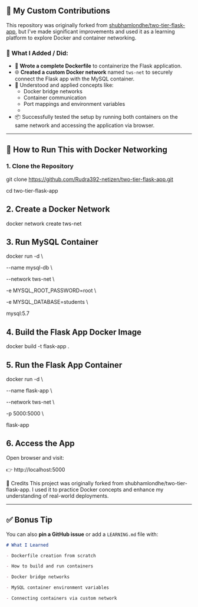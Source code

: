 ## 🚀 My Custom Contributions

This repository was originally forked from [shubhamlondhe/two-tier-flask-app](https://github.com/shubhamlondhe/two-tier-flask-app), but I’ve made significant improvements and used it as a learning platform to explore Docker and container networking.

### 🔧 What I Added / Did:
- 🐳 **Wrote a complete Dockerfile** to containerize the Flask application.
- 🌐 **Created a custom Docker network** named `tws-net` to securely connect the Flask app with the MySQL container.
- 🧠 Understood and applied concepts like:
  - Docker bridge networks
  - Container communication
  - Port mappings and environment variables
  - 
- 📦 Successfully tested the setup by running both containers on the same network and accessing the application via browser.

---

## 🐳 How to Run This with Docker Networking

### 1. Clone the Repository

git clone https://github.com/Rudra392-netizen/two-tier-flask-app.git

cd two-tier-flask-app

 ## 2. Create a Docker Network
 
docker network create tws-net

## 3. Run MySQL Container
   
docker run -d \

  --name mysql-db \
  
  --network tws-net \
  
  -e MYSQL_ROOT_PASSWORD=root \
  
  -e MYSQL_DATABASE=students \
  
  mysql:5.7

## 4. Build the Flask App Docker Image 

docker build -t flask-app .

## 5. Run the Flask App Container

docker run -d \

  --name flask-app \
  
  --network tws-net \
  
  -p 5000:5000 \
  
  flask-app

##  6. Access the App

Open browser and visit:

👉 http://localhost:5000

🙏 Credits
This project was originally forked from shubhamlondhe/two-tier-flask-app.
I used it to practice Docker concepts and enhance my understanding of real-world deployments.


---

## ✅ Bonus Tip

You can also **pin a GitHub issue** or add a `LEARNING.md` file with:

```markdown
# What I Learned

- Dockerfile creation from scratch

- How to build and run containers

- Docker bridge networks

- MySQL container environment variables

- Connecting containers via custom network
